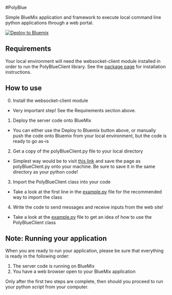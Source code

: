 #PolyBlue

Simple BlueMix application and framework to execute local command line python applications through a web portal.

[![Deploy to Bluemix](https://bluemix.net/deploy/button.png)](https://bluemix.net/deploy?repository=https://github.com/HenChao/TriviaREST)

## Requirements

Your local environment will need the websocket-client module installed in order to run the PolyBlueClient library. See the [package page](https://pypi.python.org/pypi/websocket-client/) for installation instructions.

## How to use
0. Install the websocket-client module
  * Very important step! See the Requirements section above.

1. Deploy the server code onto BlueMix
  * You can either use the Deploy to Bluemix button above, or manually push the code onto Bluemix from your local environment, but the code is ready to go as-is

2. Get a copy of the polyBlueClient.py file to your local directory
  * Simplest way would be to visit [this link](https://raw.githubusercontent.com/HenChao/PolyBlue/master/polyBlueClient.py) and save the page as polyBlueClient.py onto your machine. Be sure to save it in the same directory as your python code!

3. Import the PolyBlueClient class into your code
  * Take a look at the first line in the [example.py](https://github.com/HenChao/PolyBlue/blob/master/example.py) file for the recommended way to import the class

4. Write the code to send messages and receive inputs from the web site!
  * Take a look at the [example.py](https://github.com/HenChao/PolyBlue/blob/master/example.py) file to get an idea of how to use the PolyBlueClient class

## Note: Running your application

When you are ready to run your application, please be sure that everything is ready in the following order:

1. The server code is running on BlueMix
2. You have a web browser open to your BlueMix application

Only after the first two steps are complete, then should you proceed to run your python script from your computer.
